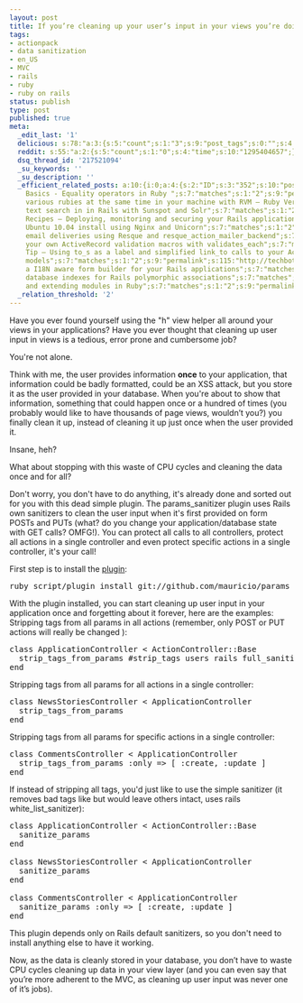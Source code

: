 ```yaml
---
layout: post
title: If you’re cleaning up your user’s input in your views you’re doing it wrong
tags:
- actionpack
- data sanitization
- en_US
- MVC
- rails
- ruby
- ruby on rails
status: publish
type: post
published: true
meta:
  _edit_last: '1'
  delicious: s:78:"a:3:{s:5:"count";s:1:"3";s:9:"post_tags";s:0:"";s:4:"time";s:10:"1281482611";}";
  reddit: s:55:"a:2:{s:5:"count";s:1:"0";s:4:"time";s:10:"1295404657";}";
  dsq_thread_id: '217521094'
  _su_keywords: ''
  _su_description: ''
  _efficient_related_posts: a:10:{i:0;a:4:{s:2:"ID";s:3:"352";s:10:"post_title";s:41:"Ruby
    Basics - Equality operators in Ruby ";s:7:"matches";s:1:"2";s:9:"permalink";s:62:"http://techbot.me/2011/05/ruby-basics-equality-operators-ruby/";}i:1;a:4:{s:2:"ID";s:3:"162";s:10:"post_title";s:90:"Handling
    various rubies at the same time in your machine with RVM – Ruby Version Manager";s:7:"matches";s:1:"2";s:9:"permalink";s:123:"http://techbot.me/2011/01/handling-various-rubies-at-the-same-time-in-your-machine-with-rvm-%e2%80%93-ruby-version-manager/";}i:2;a:4:{s:2:"ID";s:3:"134";s:10:"post_title";s:50:"Full
    text search in in Rails with Sunspot and Solr";s:7:"matches";s:1:"2";s:9:"permalink";s:77:"http://techbot.me/2011/01/full-text-search-in-in-rails-with-sunspot-and-solr/";}i:3;a:4:{s:2:"ID";s:3:"115";s:10:"post_title";s:136:"Deployment
    Recipes – Deploying, monitoring and securing your Rails application to a clean
    Ubuntu 10.04 install using Nginx and Unicorn";s:7:"matches";s:1:"2";s:9:"permalink";s:158:"http://techbot.me/2010/08/deployment-recipes-deploying-monitoring-and-securing-your-rails-application-to-a-clean-ubuntu-10-04-install-using-nginx-and-unicorn/";}i:4;a:4:{s:2:"ID";s:3:"101";s:10:"post_title";s:75:"Asynchronous
    email deliveries using Resque and resque_action_mailer_backend";s:7:"matches";s:1:"2";s:9:"permalink";s:102:"http://techbot.me/2010/07/asynchronous-email-deliveries-using-resque-and-resque_action_mailer_backend/";}i:5;a:4:{s:2:"ID";s:2:"93";s:10:"post_title";s:68:"Building
    your own ActiveRecord validation macros with validates_each";s:7:"matches";s:1:"2";s:9:"permalink";s:95:"http://techbot.me/2009/09/building-your-own-activerecord-validation-macros-with-validates_each/";}i:6;a:4:{s:2:"ID";s:2:"53";s:10:"post_title";s:92:"Quick
    Tip – Using to_s as a label and simplified link_to calls to your ActiveRecord
    models";s:7:"matches";s:1:"2";s:9:"permalink";s:115:"http://techbot.me/2009/06/quick-tip-using-to_s-as-a-label-and-simplified-link_to-calls-to-your-activerecord-models/";}i:7;a:4:{s:2:"ID";s:2:"45";s:10:"post_title";s:62:"Building
    a I18N aware form builder for your Rails applications";s:7:"matches";s:1:"2";s:9:"permalink";s:89:"http://techbot.me/2009/06/building-a-i18n-aware-form-builder-for-your-rails-applications/";}i:8;a:4:{s:2:"ID";s:2:"16";s:10:"post_title";s:60:"Handling
    database indexes for Rails polymorphic associations";s:7:"matches";s:1:"2";s:9:"permalink";s:87:"http://techbot.me/2008/09/handling-database-indexes-for-rails-polymorphic-associations/";}i:9;a:4:{s:2:"ID";s:2:"12";s:10:"post_title";s:39:"Including
    and extending modules in Ruby";s:7:"matches";s:1:"2";s:9:"permalink";s:66:"http://techbot.me/2008/09/including-and-extending-modules-in-ruby/";}}
  _relation_threshold: '2'
---
```

Have you ever found yourself using the "h" view helper all around your views in your applications? Have you ever thought that cleaning up user input in views is a tedious, error prone and cumbersome job?

You're not alone.

<!--more-->

Think with me, the user provides information <strong>once</strong> to your application, that information could be badly formatted, could be an XSS attack, but you store it as the user provided in your database. When you're about to show that information, something that could happen once or a hundred of times (you probably would like to have thousands of page views, wouldn’t you?) you finally clean it up, instead of cleaning it up just once when the user provided it.

Insane, heh?

What about stopping with this waste of CPU cycles and cleaning the data once and for all?

Don't worry, you don't have to do anything, it's already done and sorted out for you with this dead simple plugin. The params_sanitizer plugin uses Rails own sanitizers to clean the user input when it's first provided on form POSTs and PUTs (what? do you change your application/database state with GET calls? OMFG!). You can protect all calls to all controllers, protect all actions in a single controller and even protect specific actions in a single controller, it's your call!

First step is to install the <a href="http://github.com/mauricio/params_sanitizer">plugin</a>:

<pre class="brush:shell">ruby script/plugin install git://github.com/mauricio/params_sanitizer.git</pre>

With the plugin installed, you can start cleaning up user input in your application once and forgetting about it forever, here are the examples:
Stripping tags from all params in all actions (remember, only POST or PUT actions will really be changed ):

<pre class="brush:ruby">class ApplicationController &lt; ActionController::Base
  strip_tags_from_params #strip_tags users rails full_sanitizer
end</pre>

Stripping tags from all params for all actions in a single controller:

<pre class="brush:ruby">class NewsStoriesController &lt; ApplicationController
  strip_tags_from_params
end</pre>

Stripping tags from all params for specific actions in a single controller:

<pre class="brush:ruby">class CommentsController &lt; ApplicationController
  strip_tags_from_params :only =&gt; [ :create, :update ]
end</pre>

If instead of stripping all tags, you'd just like to use the simple sanitizer  (it removes bad tags like  but would leave others intact, uses rails white_list_sanitizer):

<pre class="brush:ruby">class ApplicationController &lt; ActionController::Base
  sanitize_params
end

class NewsStoriesController &lt; ApplicationController
  sanitize_params
end

class CommentsController &lt; ApplicationController
  sanitize_params :only =&gt; [ :create, :update ]
end</pre>

This plugin depends only on Rails default sanitizers, so you don't need to install anything else to have it working.

Now, as the data is cleanly stored in your database, you don’t have to waste CPU cycles cleaning up data in your view layer (and you can even say that you’re more adherent to the MVC, as cleaning up user input was never one of it’s jobs).
